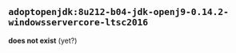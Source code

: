 ## `adoptopenjdk:8u212-b04-jdk-openj9-0.14.2-windowsservercore-ltsc2016`

**does not exist** (yet?)

